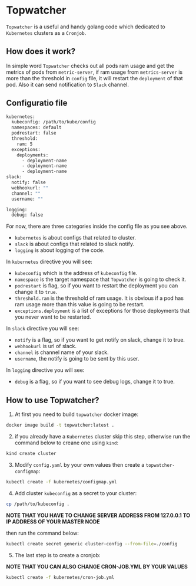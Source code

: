 # Topwatcher

`Topwatcher` is a useful and handy golang code which dedicated to `Kubernetes` clusters as a `Cronjob`.

## How does it work?

In simple word `Topwatcher` checks out all pods ram usage and get the metrics of pods from `metric-server`, if ram usage from `metrics-server` is more than the threshold in `config` file, it will restart the `deployment` of that pod. Also it can send notification to `Slack` channel.

## Configuratio file

```bash
kubernetes:
  kubeconfig: /path/to/kube/config
  namespaces: default
  podrestart: false
  threshold:
    ram: 5
  exceptions:
    deployments:
      - deployment-name
      - deployment-name
      - deployment-name
slack:
  notify: false
  webhookurl: ""
  channel: ""
  username: ""

logging:
  debug: false
```

For now, there are three categories inside the config file as you see above.

* `kubernetes` is about configs that related to cluster.
* `slack` is about configs that related to slack notify.
* `logging` is about logging of the code.

In `kubernetes` directive you will see:

* `kubeconfig` which is the address of `kubeconfig` file.
* `namespace` is the target namespace that `Topwatcher` is going to check it.
* `podrestart` is flag, so if you want to restart the deployment you can change it to `true`.
* `threshold.ram` is the threshold of ram usage. It is obvious if a pod has ram usage more than this value is going to be restart.
* `exceptions.deployment` is a list of exceptions for those deployments that you never want to be restarted.

In `slack` directive you will see:

* `notify` is a flag, so if you want to get notify on slack, change it to true.
* `webhookurl` is url of slack.
* `channel` is channel name of your slack.
* `username`, the notify is going to be sent by this user.

In `logging` directive you will see:

* `debug` is a flag, so if you want to see debug logs, change it to true.

## How to use Topwatcher?

1. At first you need to build `topwatcher` docker image:

```bash
docker image build -t topwatcher:latest .
```

2. if you already have a `Kubernetes` cluster skip this step, otherwise run the command below to creane one using `kind`:

```bash
kind create cluster
```

3. Modify `config.yaml` by your own values then create a `topwatcher-configmap`:

```bash
kubectl create -f kubernetes/configmap.yml
```

4. Add cluster `kubeconfig` as a secret to your cluster:

```bash
cp /path/to/kubeconfig .
```

**NOTE THAT YOU HAVE TO CHANGE SERVER ADDRESS FROM 127.0.0.1 TO IP ADDRESS OF YOUR MASTER NODE**

then run the command below:

```bash
kubectl create secret generic cluster-config --from-file=./config
```

5. The last step is to create a cronjob:

**NOTE THAT YOU CAN ALSO CHANGE CRON-JOB.YML BY YOUR VALUES**

```bash
kubectl create -f kubernetes/cron-job.yml
```